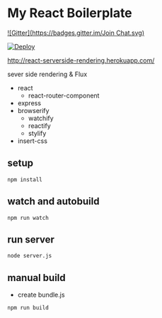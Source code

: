 # My React Boilerplate
[![Gitter](https://badges.gitter.im/Join Chat.svg)](https://gitter.im/koba04/react-boilerplate?utm_source=badge&utm_medium=badge&utm_campaign=pr-badge&utm_content=badge)

[![Deploy](https://www.herokucdn.com/deploy/button.png)](https://heroku.com/deploy?template=https://github.com/koba04/react-boilerplate)

http://react-serverside-rendering.herokuapp.com/

sever side rendering & Flux

* react
  * react-router-component
* express
* browserify
  * watchify
  * reactify
  * stylify
* insert-css

## setup
```
npm install
```

## watch and autobuild
```
npm run watch
```

## run server
```
node server.js
```

## manual build
* create bundle.js
```
npm run build
```
